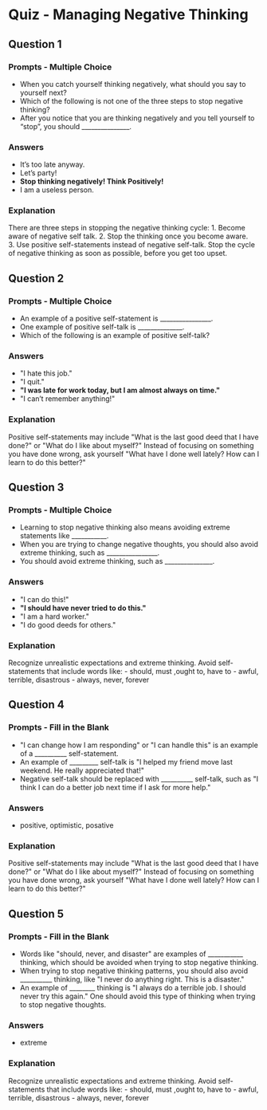 # Quiz - Managing Negative Thinking

## Question 1

### Prompts - Multiple Choice
+ When you catch yourself thinking negatively, what should you say to yourself next?
+ Which of the following is not one of the three steps to stop negative thinking?
+ After you notice that you are thinking negatively and you tell yourself to “stop”, you should _______________.

### Answers
+ It’s too late anyway.
+ Let’s party!
+ __Stop thinking negatively! Think Positively!__
+ I am a useless person.

### Explanation
There are three steps in stopping the negative thinking cycle:
1. Become aware of negative self talk.
2. Stop the thinking once you become aware.
3. Use positive self-statements instead of negative self-talk.
Stop the cycle of negative thinking as soon as possible, before you get too upset.

## Question 2

### Prompts - Multiple Choice
+ An example of a positive self-statement is ________________.
+ One example of positive self-talk is ______________.
+ Which of the following is an example of positive self-talk?

### Answers
+ "I hate this job."
+ "I quit."
+ __"I was late for work today, but I am almost always on time."__
+ "I can’t remember anything!"

### Explanation
Positive self-statements may include "What is the last good deed that I have done?" or "What do I like about myself?" Instead of focusing on something you have done wrong, ask yourself "What have I done well lately? How can I learn to do this better?"

## Question 3

### Prompts - Multiple Choice
+ Learning to stop negative thinking also means avoiding extreme statements like ___________.
+ When you are trying to change negative thoughts, you should also avoid extreme thinking, such as ________________.
+ You should avoid extreme thinking, such as _______________.

### Answers
+ "I can do this!"
+ __"I should have never tried to do this."__
+ "I am a hard worker."
+ "I do good deeds for others."

### Explanation
Recognize unrealistic expectations and extreme thinking. Avoid self-statements that include words like:
- should, must ,ought to, have to
- awful, terrible, disastrous
- always, never, forever

## Question 4

### Prompts - Fill in the Blank
+ "I can change how I am responding" or "I can handle this" is an example of a __________ self-statement.
+ An example of _________ self-talk is "I helped my friend move last weekend. He really appreciated that!"
+ Negative self-talk should be replaced with __________ self-talk, such as "I think I can do a better job next time if I ask for more help."

### Answers
+ positive, optimistic, posative

### Explanation
Positive self-statements may include "What is the last good deed that I have done?" or "What do I like about myself?" Instead of focusing on something you have done wrong, ask yourself "What have I done well lately? How can I learn to do this better?"

## Question 5

### Prompts - Fill in the Blank
+ Words like "should, never, and disaster" are examples of ___________ thinking, which should be avoided when trying to stop negative thinking.
+ When trying to stop negative thinking patterns, you should also avoid __________ thinking, like "I never do anything right. This is a disaster."
+ An example of ________ thinking is "I always do a terrible job. I should never try this again." One should avoid this type of thinking when trying to stop negative thoughts.

### Answers
+ extreme

### Explanation
Recognize unrealistic expectations and extreme thinking. Avoid self-statements that include words like:
- should, must ,ought to, have to
- awful, terrible, disastrous
- always, never, forever

